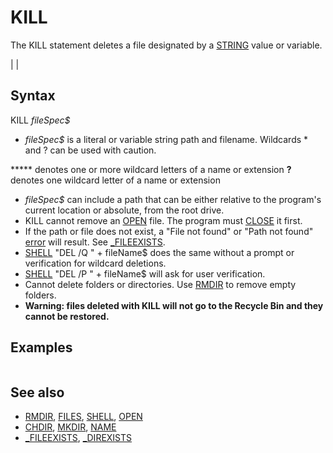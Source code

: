 # KILL

The KILL statement deletes a file designated by a [STRING](STRING.md) value or variable.

  

|  |

## Syntax

KILL *fileSpec$*
  

* *fileSpec$* is a literal or variable string path and filename. Wildcards * and ? can be used with caution.

***** denotes one or more wildcard letters of a name or extension
**?** denotes one wildcard letter of a name or extension
* *fileSpec$* can include a path that can be either relative to the program's current location or absolute, from the root drive.
* KILL cannot remove an [OPEN](OPEN.md) file. The program must [CLOSE](CLOSE.md) it first.
* If the path or file does not exist, a "File not found" or "Path not found" [error](error.md) will result. See [_FILEEXISTS](_FILEEXISTS.md).
* [SHELL](SHELL.md) "DEL /Q " + fileName$ does the same without a prompt or verification for wildcard deletions.
* [SHELL](SHELL.md) "DEL /P " + fileName$ will ask for user verification.
* Cannot delete folders or directories. Use [RMDIR](RMDIR.md) to remove empty folders.
* **Warning: files deleted with KILL will not go to the Recycle Bin and they cannot be restored.**

  

## Examples

``` KILL "C:\QBasic\data\2000data.dat"  
```

  

## See also

* [RMDIR](RMDIR.md), [FILES](FILES.md), [SHELL](SHELL.md), [OPEN](OPEN.md)
* [CHDIR](CHDIR.md), [MKDIR](MKDIR.md), [NAME](NAME.md)
* [_FILEEXISTS](_FILEEXISTS.md), [_DIREXISTS](_DIREXISTS.md)

  
